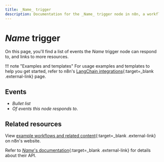 ```yaml
---
title: _Name_ trigger
description: Documentation for the _Name_ trigger node in n8n, a workflow automation platform. Includes details of operations and configuration, and links to examples and credentials information.
---
```



# _Name_ trigger

<!-- Briefly summarize the node. For example:_

The _Name_ trigger node allows you to respond to events in _Name_ and integrate _Name_ with other applications. n8n has built-in support for a wide range of _Name_ events, including . . .
-->

On this page, you'll find a list of events the _Name_ trigger node can respond to, and links to more resources.


!!! note "Examples and templates"
	For usage examples and templates to help you get started, refer to n8n's [LangChain integrations](https://n8n.io/integrations/langchain/){:target=_blank .external-link} page.

## Events

* _Bullet list_
* _Of events this node responds to_.

## Related resources

<!-- add a link to the node page on n8n's website. For example: https://n8n.io/integrations/356-gmail/ -->
View [example workflows and related content](https://n8n.io/integrations/langchain/){:target=_blank .external-link} on n8n's website.

<!-- add a link to the service's documentation. This should usually go direct to the API docs -->
Refer to [_Name_'s documentation](){:target=_blank .external-link} for details about their API.



